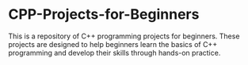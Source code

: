 # CPP-Projects-for-Beginners
This is a repository of C++ programming projects for beginners. These projects are designed to help beginners learn the basics of C++ programming and develop their skills through hands-on practice.
